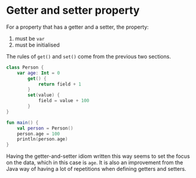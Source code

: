 # Getter and setter property

For a property that has a getter and a setter, the property:
1. must be `var`
2. must be initialised

The rules of `get()` and `set()` come from the previous two sections.

```kotlin
class Person {
	var age: Int = 0 
		get() {
			return field + 1
		}
		set(value) {
			field = value + 100
		}
}

fun main() {
	val person = Person()
	person.age = 100
	println(person.age)
}
```

Having the getter-and-setter idiom written this way seems to set the focus on the data, which in this case is `age`. It is also an improvement from the Java way of having a lot of repetitions when defining getters and setters.
